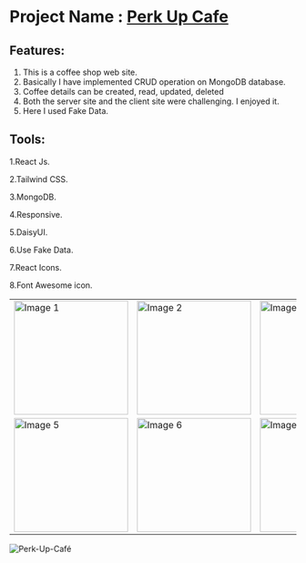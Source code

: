 # Project Name : [Perk Up Cafe](https://perkupcafe.netlify.app/)

## Features: 
1. This is a coffee shop web site.
2. Basically I have implemented CRUD operation on MongoDB database.
3. Coffee details can be created, read, updated, deleted
4. Both the server site and the client site were challenging. I enjoyed it.
5. Here I used Fake Data.


## Tools: 
1.React Js.

2.Tailwind CSS.

3.MongoDB.

4.Responsive.

5.DaisyUI.

6.Use Fake Data.

7.React Icons.

8.Font Awesome icon.
<table>
  <tr>
    <td><img src="path/to/image1.png" alt="Image 1" width="200"/></td>
    <td><img src="path/to/image2.png" alt="Image 2" width="200"/></td>
    <td><img src="path/to/image3.png" alt="Image 3" width="200"/></td>
    <td><img src="path/to/image4.png" alt="Image 4" width="200"/></td>
  </tr>
  <tr>
    <td><img src="path/to/image5.png" alt="Image 5" width="200"/></td>
    <td><img src="path/to/image6.png" alt="Image 6" width="200"/></td>
    <td><img src="path/to/image7.png" alt="Image 7" width="200"/></td>
    <td><img src="path/to/image8.png" alt="Image 8" width="200"/></td>
  </tr>
  <!-- Add more rows as needed -->
</table>


![Perk-Up-Café](https://github.com/user-attachments/assets/15957661-a0a1-4dee-adcd-54d370210a97)


